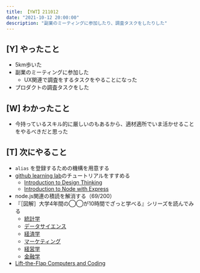 ```yaml
---
title: 【YWT】211012
date: "2021-10-12 20:00:00"
description: "副業のミーティングに参加したり、調査タスクをしたりした"
---
```


## [Y] やったこと

- 5km歩いた
- 副業のミーティングに参加した
  - UX関連で調査をするタスクをやることになった
- プロダクトの調査タスクをした

## [W] わかったこと

- 今持っているスキル的に厳しいのもあるから、適材適所でいま活かせることをやるべきだと思った

## [T] 次にやること

- `alias` を登録するための機構を用意する
- [github learning lab](https://lab.github.com/githubtraining)のチュートリアルをすすめる
  - [Introduction to Design Thinking](https://lab.github.com/githubtraining/introduction-to-design-thinking)
  - [Introduction to Node with Express](https://lab.github.com/everydeveloper/introduction-to-node-with-express)
- node.js関連の積読を解消する（69/200）
- 『［図解］大学4年間の◯◯が10時間でざっと学べる』シリーズを読んでみる
  - [統計学](https://www.amazon.co.jp/dp/B07PXB4NN9)
  - [データサイエンス](https://www.amazon.co.jp/dp/B07XNW3TQM)
  - [経済学](https://www.amazon.co.jp/dp/B01KNLFHH6)
  - [マーケティング](https://www.amazon.co.jp/dp/B07BNC2SV3)
  - [経営学](https://www.amazon.co.jp/dp/B071SKDF3L)
  - [金融学](https://www.amazon.co.jp/dp/B07BB6Z7FW)
- [Lift-the-Flap Computers and Coding](https://www.amazon.co.jp/dp/1409591514)

<!-- https://twitter.com/camomile_cafe/status/1448075809613352973?s=20 -->
